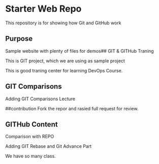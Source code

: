 # Starter Web Repo

This repository is for showing how Git and GitHub work

## Purpose

Sample website with plenty of files for demos## GIT & GITHub Traning

This is GIT project, which we are using as sample project

This is good traning center for learning DevOps Course.



## GIT Comparisons
Adding GIT Comparisons Lecture

##contribution
Fork the repor and  rasied full request for review.

## GITHub Content
Comparison with REPO

Adding GIT Rebase and Git Advance Part

We have so many class. 
